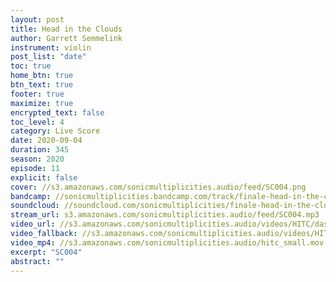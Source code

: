 ```yaml
---
layout: post
title: Head in the Clouds
author: Garrett Semmelink
instrument: violin
post_list: "date"
toc: true
home_btn: true
btn_text: true
footer: true
maximize: true
encrypted_text: false
toc_level: 4
category: Live Score
date: 2020-09-04
duration: 345
season: 2020
episode: 11
explicit: false
cover: //s3.amazonaws.com/sonicmultiplicities.audio/feed/SC004.png
bandcamp: //sonicmultiplicities.bandcamp.com/track/finale-head-in-the-clouds
soundcloud: //soundcloud.com/sonicmultiplicities/finale-head-in-the-clouds?in=sonicmultiplicities/sets/upward-fall
stream_url: s3.amazonaws.com/sonicmultiplicities.audio/feed/SC004.mp3
video_url: //s3.amazonaws.com/sonicmultiplicities.audio/videos/HITC/dash.mpd
video_fallback: //s3.amazonaws.com/sonicmultiplicities.audio/videos/HITC/hls.m3u8
video_mp4: //s3.amazonaws.com/sonicmultiplicities.audio/hitc_small.mov
excerpt: "SC004"
abstract: ""
---
```

